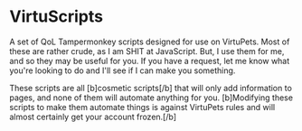 # VirtuScripts
A set of QoL Tampermonkey scripts designed for use on VirtuPets. Most of these are rather crude, as I am SHIT at JavaScript. But, I use them for me, and so they may be useful for you. If you have a request, let me know what you're looking to do and I'll see if I can make you something.

These scripts are all [b]cosmetic scripts[/b] that will only add information to pages, and none of them will automate anything for you. [b]Modifying these scripts to make them automate things is against VirtuPets rules and will almost certainly get your account frozen.[/b]
